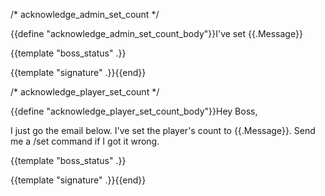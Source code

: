 /* acknowledge_admin_set_count */

{{define "acknowledge_admin_set_count_body"}}I've set {{.Message}}

{{template "boss_status" .}}

{{template "signature" .}}{{end}}

/* acknowledge_player_set_count */

{{define "acknowledge_player_set_count_body"}}Hey Boss,

I just go the email below.  I've set the player's count to {{.Message}}.  Send me a /set command if I got it wrong.

{{template "boss_status" .}}

{{template "signature" .}}{{end}}